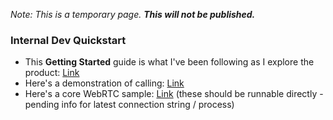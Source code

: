 *Note: This is a temporary page.  **This will not be published.***

### Internal Dev Quickstart

- This **Getting Started** guide is what I've been following as I explore the product: [Link](https://msazure.visualstudio.com/One/_git/COSINE-DEP-Spool?path=%2Fdoc%2Fguide%2Fgetting_started.md&_a=preview)
- Here's a demonstration of calling: [Link](https://skype.visualstudio.com/DefaultCollection/SCC/_git/client_crossplatform_spool-sdk?version=GBelviny%2FupdateTestApp&path=%2Fsrc%2FSDK%2Fweb%2Fclient-app)
- Here's a core WebRTC sample: [Link](https://msazure.visualstudio.com/One/_git/COSINE-DEP-Spool?path=%2Fsamples) (these should be runnable directly - pending info for latest connection string / process)
 